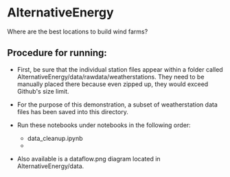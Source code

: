 # AlternativeEnergy
Where are the best locations to build wind farms? 

## Procedure for running:
-  First, be sure that the individual station files appear within a folder called AlternativeEnergy/data/rawdata/weatherstations.  They need to be manually placed there because even zipped up, they would exceed Github's size limit.
-  For the purpose of this demonstration, a subset of weatherstation data files has been saved into this directory.
-  Run these notebooks under notebooks in the following order:
    -  data_cleanup.ipynb
    -  

-  Also available is a dataflow.png diagram located in AlternativeEnergy/data.
